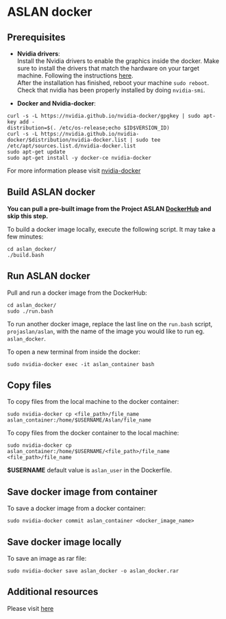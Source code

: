 # ASLAN docker

## Prerequisites

- **Nvidia drivers**:  
Install the Nvidia drivers to enable the graphics inside the docker. Make sure to install the drivers that match the hardware on your target machine. Following the instructions [here](http://www.linuxandubuntu.com/home/how-to-install-latest-nvidia-drivers-in-linux).  
After the installation has finished, reboot your machine `sudo reboot`.
Check that nvidia has been properly installed by doing `nvidia-smi`.

- **Docker and Nvidia-docker**:

```
curl -s -L https://nvidia.github.io/nvidia-docker/gpgkey | sudo apt-key add -
distribution=$(. /etc/os-release;echo $ID$VERSION_ID)
curl -s -L https://nvidia.github.io/nvidia-docker/$distribution/nvidia-docker.list | sudo tee /etc/apt/sources.list.d/nvidia-docker.list
sudo apt-get update
sudo apt-get install -y docker-ce nvidia-docker
```
For more information please visit [nvidia-docker](https://github.com/NVIDIA/nvidia-docker/wiki/Installation-(version-1.0))

## Build ASLAN docker

**You can pull a pre-built image from the Project ASLAN [DockerHub](https://hub.docker.com/r/projaslan/aslan) and skip this step.**  

To build a docker image locally, execute the following script. It may take a few minutes:
```
cd aslan_docker/
./build.bash
```

## Run ASLAN docker

Pull and run a docker image from the DockerHub:
```
cd aslan_docker/
sudo ./run.bash
```
To run another docker image, replace the last line on the `run.bash` script, `projaslan/aslan`,  with the name of the image you would like to run eg. `aslan_docker`.

To open a new terminal from inside the docker:
```
sudo nvidia-docker exec -it aslan_container bash
```

## Copy files 

To copy files from the local machine to the docker container:
```
sudo nvidia-docker cp <file_path>/file_name aslan_container:/home/$USERNAME/Aslan/file_name
```

To copy files from the docker container to the local machine:
```
sudo nvidia-docker cp aslan_container:/home/$USERNAME/<file_path>/file_name <file_path>/file_name
```
**$USERNAME** default value is `aslan_user` in the Dockerfile.

## Save docker image from container

To save a docker image from a docker container:  
```
sudo nvidia-docker commit aslan_container <docker_image_name>
```

## Save docker image locally

To save an image as rar file:
```
sudo nvidia-docker save aslan_docker -o aslan_docker.rar
```

## Additional resources

Please visit [here](https://docs.docker.com/engine/reference/commandline/docker/)